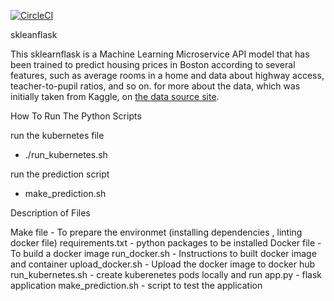 [![CircleCI](https://circleci.com/gh/careem111/sklearnflaskapi.svg?style=svg)](https://circleci.com/gh/careem111/sklearnflaskapi)

skleanflask

This sklearnflask is a Machine Learning Microservice API model that has been trained to predict housing prices in Boston according to several features, such as average rooms in a home and data about highway access, teacher-to-pupil ratios, and so on. for more about the data, which was initially taken from Kaggle, on [the data source site](https://www.kaggle.com/c/boston-housing).

How To Run The Python Scripts

run the kubernetes file
  - ./run_kubernetes.sh
  
run the prediction script
  - make_prediction.sh
 
 Description of Files
 
 Make file - To prepare the environmet (installing dependencies , linting docker file)
 requirements.txt - python packages to be installed
 Docker file - To build a docker image
 run_docker.sh - Instructions to built docker image and container
 upload_docker.sh - Upload the docker image to docker hub
 run_kubernetes.sh - create kuberenetes pods locally and run
 app.py - flask application
 make_prediction.sh - script to test the application
 
 

